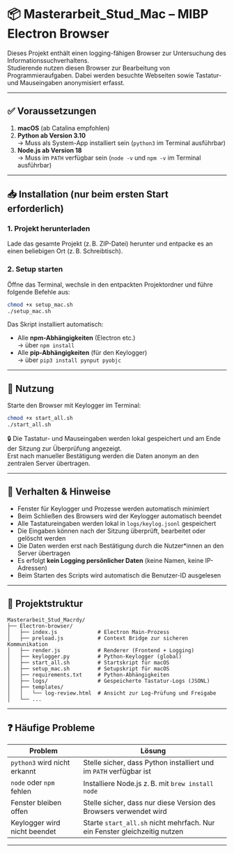 # 📦 Masterarbeit_Stud_Mac – MIBP Electron Browser

Dieses Projekt enthält einen logging-fähigen Browser zur Untersuchung des Informationssuchverhaltens.  
Studierende nutzen diesen Browser zur Bearbeitung von Programmieraufgaben. Dabei werden besuchte Webseiten sowie Tastatur- und Mauseingaben anonymisiert erfasst.

---

## ✅ Voraussetzungen

1. **macOS** (ab Catalina empfohlen)  
2. **Python ab Version 3.10**  
   → Muss als System-App installiert sein (`python3` im Terminal ausführbar)  
3. **Node.js ab Version 18**  
   → Muss im `PATH` verfügbar sein (`node -v` und `npm -v` im Terminal ausführbar)

---

## 📥 Installation (nur beim ersten Start erforderlich)

### 1. Projekt herunterladen

Lade das gesamte Projekt (z. B. ZIP-Datei) herunter und entpacke es an einen beliebigen Ort (z. B. Schreibtisch).

### 2. Setup starten

Öffne das Terminal, wechsle in den entpackten Projektordner und führe folgende Befehle aus:

```bash
chmod +x setup_mac.sh
./setup_mac.sh
```

Das Skript installiert automatisch:

- Alle **npm-Abhängigkeiten** (Electron etc.)  
  → über `npm install`  
- Alle **pip-Abhängigkeiten** (für den Keylogger)  
  → über `pip3 install pynput pyobjc`

---

## 🚀 Nutzung

Starte den Browser mit Keylogger im Terminal:

```bash
chmod +x start_all.sh
./start_all.sh
```

🔒 Die Tastatur- und Mauseingaben werden lokal gespeichert und am Ende der Sitzung zur Überprüfung angezeigt.  
Erst nach manueller Bestätigung werden die Daten anonym an den zentralen Server übertragen.

---

## 📄 Verhalten & Hinweise

- Fenster für Keylogger und Prozesse werden automatisch minimiert  
- Beim Schließen des Browsers wird der Keylogger automatisch beendet  
- Alle Tastatureingaben werden lokal in `logs/keylog.jsonl` gespeichert  
- Die Eingaben können nach der Sitzung überprüft, bearbeitet oder gelöscht werden  
- Die Daten werden erst nach Bestätigung durch die Nutzer*innen an den Server übertragen  
- Es erfolgt **kein Logging persönlicher Daten** (keine Namen, keine IP-Adressen)  
- Beim Starten des Scripts wird automatisch die Benutzer-ID ausgelesen

---

## 🧪 Projektstruktur

```
Masterarbeit_Stud_Macrdy/
├── Electron-browser/
│   ├── index.js             # Electron Main-Prozess
│   ├── preload.js           # Context Bridge zur sicheren Kommunikation
│   ├── render.js            # Renderer (Frontend + Logging)
│   ├── keylogger.py         # Python-Keylogger (global)
│   ├── start_all.sh         # Startskript für macOS
│   ├── setup_mac.sh         # Setupskript für macOS
│   ├── requirements.txt     # Python-Abhängigkeiten
│   ├── logs/                # Gespeicherte Tastatur-Logs (JSONL)
│   ├── templates/
│   │   └── log-review.html  # Ansicht zur Log-Prüfung und Freigabe
│   └── ...
```

---

## ❓ Häufige Probleme

| Problem                          | Lösung                                                                 |
|----------------------------------|------------------------------------------------------------------------|
| `python3` wird nicht erkannt     | Stelle sicher, dass Python installiert und im `PATH` verfügbar ist     |
| `node` oder `npm` fehlen         | Installiere Node.js z. B. mit `brew install node`                      |
| Fenster bleiben offen            | Stelle sicher, dass nur diese Version des Browsers verwendet wird      |
| Keylogger wird nicht beendet     | Starte `start_all.sh` nicht mehrfach. Nur ein Fenster gleichzeitig nutzen |

---
